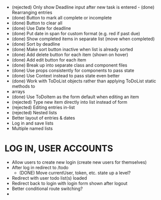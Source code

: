 - (rejected) Only show Deadline input after new task is entered - (done) Rearranging entries
- (done) Button to mark all complete or incomplete
- (done) Button to clear all
- (done) Use Date for deadline
- (done) Put date in span for custom format (e.g. red if past due)
- (done) Show completed items in separate list (move when completed)
- (done) Sort by deadline
- (done) Make sort button inactive when list is already sorted
- (done) Add delete button for each item (shown on hover)
- (done) Add edit button for each item
- (done) Break up into separate class and component files
- (done) Use props consistently for components to pass state
- (done) Use Context instead to pass state even better
- (done) Work with ToDoList objects rather than applying ToDoList static methods to
-  arrays
- (done) Use ToDoItem as the form default when editing an item
- (rejected) Type new item directly into list instead of form
- (rejected) Editing entries in-list
- (rejected) Nested lists
- Better layout of entries & dates
- Log in and save lists
- Multiple named lists

# LOG IN, USER ACCOUNTS

- Allow users to create new login (create new users for themselves)
- After log in redirect to /todo 
    - (DONE) Move currentUser, token, etc. state up a level?
- Redirect with user todo list(s) loaded
- Redirect back to login with login form shown after logout
- Better conditional route switching?
- 
